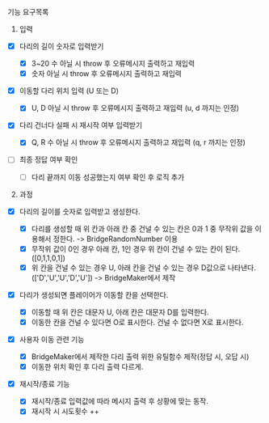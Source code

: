 기능 요구목록

1. 입력

- [x] 다리의 길이 숫자로 입력받기

  - [x] 3~20 수 아닐 시 throw 후 오류메시지 출력하고 재입력
  - [x] 숫자 아닐 시 throw 후 오류메시지 출력하고 재입력

- [x] 이동할 다리 위치 입력 (U 또는 D)

  - [x] U, D 아닐 시 throw 후 오류메시지 출력하고 재입력 (u, d 까지는 인정)

- [x] 다리 건너다 실패 시 재시작 여부 입력받기

  - [x] Q, R 수 아닐 시 throw 후 오류메시지 출력하고 재입력 (q, r 까지는 인정)

- [ ] 최종 정답 여부 확인
  - [ ] 다리 끝까지 이동 성공했는지 여부 확인 후 로직 추가

2. 과정

- [x] 다리의 길이를 숫자로 입력받고 생성한다.

  - [x] 다리를 생성할 때 위 칸과 아래 칸 중 건널 수 있는 칸은 0과 1 중 무작위 값을 이용해서 정한다. -> BridgeRandomNumber 이용
  - [x] 무작위 값이 0인 경우 아래 칸, 1인 경우 위 칸이 건널 수 있는 칸이 된다.([0,1,1,0,1])
  - [x] 위 칸을 건널 수 있는 경우 U, 아래 칸을 건널 수 있는 경우 D값으로 나타낸다.(['D','U','U','D','U']) -> BridgeMaker에서 제작

- [x] 다리가 생성되면 플레이어가 이동할 칸을 선택한다.

  - [x] 이동할 때 위 칸은 대문자 U, 아래 칸은 대문자 D를 입력한다.
  - [x] 이동한 칸을 건널 수 있다면 O로 표시한다. 건널 수 없다면 X로 표시한다.

- [x] 사용자 이동 관련 기능

  - [x] BridgeMaker에서 제작한 다리 출력 위한 유틸함수 제작(정답 시, 오답 시)
  - [x] 이동한 위치 확인 후 다리 출력 다르게.

- [x] 재시작/종료 기능

  - [x] 재시작/종료 입력값에 따라 메시지 출력 후 상황에 맞는 동작.
  - [x] 재시작 시 시도횟수 ++
